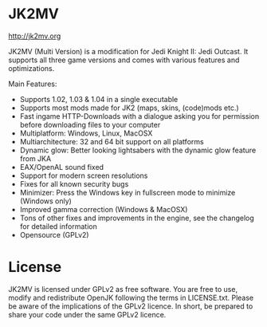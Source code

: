 # JK2MV
http://jk2mv.org

JK2MV (Multi Version) is a modification for Jedi Knight II: Jedi Outcast. It supports all three game versions and comes with various features and optimizations.

Main Features:
- Supports 1.02, 1.03 & 1.04 in a single executable
- Supports most mods made for JK2 (maps, skins, (code)mods etc.)
- Fast ingame HTTP-Downloads with a dialogue asking you for permission before downloading files to your computer
- Multiplatform: Windows, Linux, MacOSX
- Multiarchitecture: 32 and 64 bit support on all platforms
- Dynamic glow: Better looking lightsabers with the dynamic glow feature from JKA
- EAX/OpenAL sound fixed
- Support for modern screen resolutions
- Fixes for all known security bugs
- Minimizer: Press the Windows key in fullscreen mode to minimize (Windows only)
- Improved gamma correction (Windows & MacOSX)
- Tons of other fixes and improvements in the engine, see the changelog for detailed information
- Opensource (GPLv2)

# License
JK2MV is licensed under GPLv2 as free software. You are free to use, modify and redistribute OpenJK following the terms in LICENSE.txt. Please be aware of the implications of the GPLv2 licence. In short, be prepared to share your code under the same GPLv2 licence.
